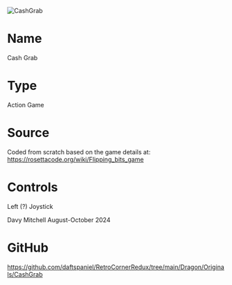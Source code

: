 ![CashGrab](screenshot.png)

# Name
Cash Grab

# Type
Action Game

# Source
Coded from scratch based on the game details at:
https://rosettacode.org/wiki/Flipping_bits_game

# Controls

Left (?) Joystick

Davy Mitchell August-October 2024

# GitHub
https://github.com/daftspaniel/RetroCornerRedux/tree/main/Dragon/Originals/CashGrab